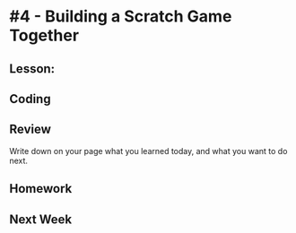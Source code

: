 # #4 - Building a Scratch Game Together 

## Lesson: 

## Coding

## Review 
Write down on your page what you learned today, and what you want to do next.

## Homework

## Next Week


